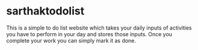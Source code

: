 # sarthaktodolist
This is a simple to do list website which takes your daily inputs of activities you have to perform in your day and stores those inputs. Once you complete your work you can simply mark it as done.
